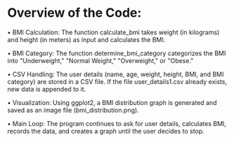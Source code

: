 # Overview of the Code:
•	BMI Calculation: The function calculate_bmi takes weight (in kilograms) and height (in meters) as input and calculates the BMI.

•	BMI Category: The function determine_bmi_category categorizes the BMI into "Underweight," "Normal Weight," "Overweight," or "Obese."

•	CSV Handling: The user details (name, age, weight, height, BMI, and BMI category) are stored in a CSV file. If the file user_details1.csv already exists, new data    is appended to it.

•	Visualization: Using ggplot2, a BMI distribution graph is generated and saved as an image file (bmi_distribution.png).

•	Main Loop: The program continues to ask for user details, calculates BMI, records the data, and creates a graph until the user decides to stop.
